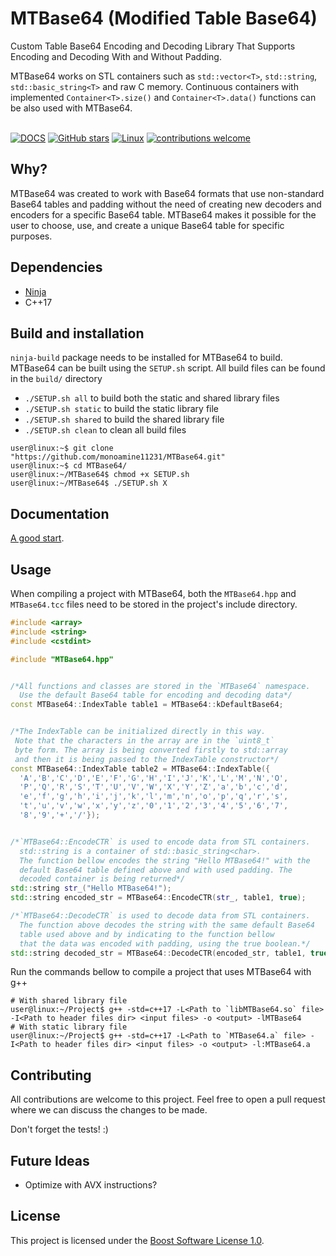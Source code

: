 # MTBase64 (Modified Table Base64)
 Custom Table Base64 Encoding and Decoding Library That Supports Encoding and Decoding With and Without Padding.

  MTBase64 works on STL containers such as ```std::vector<T>```, ```std::string```, ```std::basic_string<T>``` and raw C memory. Continuous containers with implemented ```Container<T>.size()``` and ```Container<T>.data()``` functions can be also used with MTBase64.  
<br/>

[![DOCS](https://readthedocs.org/projects/pip/badge/?version=latest&style=flat)](https://github.com/monoamine11231/MTBase64/wiki/DOCS) [![GitHub stars](https://badgen.net/github/stars/monoamine11231/MTBase64/)](https://GitHub.com/monoamine11231/MTBase64/stargazers/) [![Linux](https://svgshare.com/i/Zhy.svg)](https://svgshare.com/i/Zhy.svg) [![contributions welcome](https://img.shields.io/badge/contributions-welcome-brightgreen.svg?style=flat)](https://github.com/monoamine11231/MTBase64/issues)

 ## Why?
 MTBase64 was created to work with Base64 formats that use non-standard Base64 tables and padding without the need of creating new decoders and encoders for a specific Base64 table. MTBase64 makes it possible for the user to choose, use, and create a unique Base64 table for specific purposes.

 ## Dependencies
 * [Ninja](https://ninja-build.org/)
 * C++17

 ## Build and installation
 ```ninja-build``` package needs to be installed for MTBase64 to build.
 MTBase64 can be built using the ```SETUP.sh``` script. All build files can be found in the ```build/``` directory
 * ```./SETUP.sh all``` to build both the static and shared library files
 * ```./SETUP.sh static``` to build the static library file
 * ```./SETUP.sh shared``` to build the shared library file
 * ```./SETUP.sh clean``` to clean all build files


 ```console
 user@linux:~$ git clone "https://github.com/monoamine11231/MTBase64.git"
 user@linux:~$ cd MTBase64/
 user@linux:~/MTBase64$ chmod +x SETUP.sh
 user@linux:~/MTBase64$ ./SETUP.sh X
 ```

## Documentation
[A good start](https://github.com/monoamine11231/MTBase64/wiki/DOCS).

## Usage
When compiling a project with MTBase64, both the ```MTBase64.hpp``` and ```MTBase64.tcc``` files need to be stored in the project's include directory.

```C++
#include <array>
#include <string>
#include <cstdint>

#include "MTBase64.hpp"


/*All functions and classes are stored in the `MTBase64` namespace.
  Use the default Base64 table for encoding and decoding data*/
const MTBase64::IndexTable table1 = MTBase64::kDefaultBase64;


/*The IndexTable can be initialized directly in this way.
 Note that the characters in the array are in the `uint8_t`
 byte form. The array is being converted firstly to std::array
 and then it is being passed to the IndexTable constructor*/
const MTBase64::IndexTable table2 = MTBase64::IndexTable({
  'A','B','C','D','E','F','G','H','I','J','K','L','M','N','O',
  'P','Q','R','S','T','U','V','W','X','Y','Z','a','b','c','d',
  'e','f','g','h','i','j','k','l','m','n','o','p','q','r','s',
  't','u','v','w','x','y','z','0','1','2','3','4','5','6','7',
  '8','9','+','/'});


/*`MTBase64::EncodeCTR` is used to encode data from STL containers.
  std::string is a container of std::basic_string<char>.
  The function bellow encodes the string "Hello MTBase64!" with the
  default Base64 table defined above and with used padding. The
  decoded container is being returned*/
std::string str_("Hello MTBase64!");
std::string encoded_str = MTBase64::EncodeCTR(str_, table1, true);

/*`MTBase64::DecodeCTR` is used to decode data from STL containers.
  The function above decodes the string with the same default Base64
  table used above and by indicating to the function bellow
  that the data was encoded with padding, using the true boolean.*/
std::string decoded_str = MTBase64::DecodeCTR(encoded_str, table1, true);
```

Run the commands bellow to compile a project that uses MTBase64 with g++
```console
# With shared library file
user@linux:~/Project$ g++ -std=c++17 -L<Path to `libMTBase64.so` file> -I<Path to header files dir> <input files> -o <output> -lMTBase64
# With static library file
user@linux:~/Project$ g++ -std=c++17 -L<Path to `MTBase64.a` file> -I<Path to header files dir> <input files> -o <output> -l:MTBase64.a
```

## Contributing
All contributions are welcome to this project. Feel free to open a pull request where we can discuss the changes to be made.

Don't forget the tests! :)

## Future Ideas
- Optimize with AVX instructions?

## License
This project is licensed under the [Boost Software License 1.0](https://github.com/monoamine11231/MTBase64/blob/main/LICENSE).
